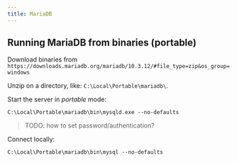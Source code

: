 ```yaml
---
title: MariaDB
---
```


## Running MariaDB from binaries (portable)

Download binaries from `https://downloads.mariadb.org/mariadb/10.3.12/#file_type=zip&os_group=windows`

Unzip on a directory, like: `C:\Local\Portable\mariadb\`.

Start the server in _portable_ mode:

```
C:\Local\Portable\mariadb\bin\mysqld.exe --no-defaults
```

> TODO: how to set password/authentication?

Connect locally:

```
C:\Local\Portable\mariadb\bin\mysql --no-defaults
```
